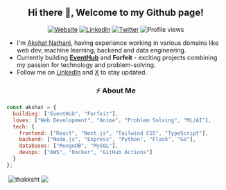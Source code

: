 <h2 align="center">Hi there 👋, Welcome to my Github page!</h2>
<p align="center">
  <a href="https://akshatnathani.tech/"><img src="https://img.shields.io/badge/Website-akshatnathani.tech-blue" alt="Website"></a>
  <a href="https://www.linkedin.com/in/akshatnathani/"><img src="https://img.shields.io/badge/LinkedIn-akshatnathani-0077B5?style=flat&logo=linkedin" alt="LinkedIn"></a>
  <a href="https://twitter.com/thakksht"><img src="https://img.shields.io/badge/Twitter-thakksht-1DA1F2?style=flat&logo=twitter" alt="Twitter"></a>
  <img src="https://komarev.com/ghpvc/?username=thakksht&color=brightgreen" alt="Profile views">
</p>
<ul>
  <li>I'm <a href="https://akshatnathani.tech/"> Akshat Nathani</a>, having experience working in various domains like web dev, machine learning, backend and data engineering.</li>
  <li>Currently building <b><a href = "https://thapar-events-portal.pages.dev/" >EventHub</a></b> and <b>Forfeit</b> - exciting projects combining my passion for technology and problem-solving.</li>
  <li>Follow me on <a href="https://www.linkedin.com/in/akshatnathani/">LinkedIn</a> and <a href="https://twitter.com/thakksht">X</a> to stay updated.</li>
</ul>
<h3 align="center">⚡ About Me</h3>

<div >

```javascript
const akshat = {
  building: ["EventHub", "Forfeit"],
  loves: ["Web Development", "Anime", "Problem Solving", "ML/AI"],
  tech: {
    frontend: ["React", "Next.js", "Tailwind CSS", "TypeScript"],
    backend: ["Node.js", "Express", "Python", "Flask", "Go"],
    databases: ["MongoDB", "MySQL"],
    devops: ["AWS", "Docker", "GitHub Actions"]
  }
};
```

</div>


<p>&nbsp;<img align="center" src="https://github-readme-stats.vercel.app/api?username=thakksht&show_icons=true&rank_icon=github&locale=en" alt="thakksht" />
<img align="center" src="https://github-readme-stats.vercel.app/api/top-langs/?username=thakksht&layout=compact&hide_border=true&&langs_count=10&show_icons=true&theme=transparent" />
</p>
